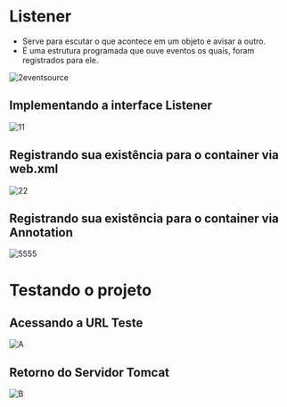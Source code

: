 # Listener

- Serve para escutar o que acontece em um objeto e avisar a outro.
- É uma estrutura programada que ouve eventos os quais, foram registrados para ele. 

![2eventsource](https://user-images.githubusercontent.com/72419533/156897900-582b17a9-036a-4921-9d12-2a578d04a47b.gif)

## Implementando a interface Listener

![11](https://user-images.githubusercontent.com/72419533/156897942-86097eed-d260-4dd7-b788-7d121b9b85ea.png)

## Registrando sua existência para o container via web.xml

![22](https://user-images.githubusercontent.com/72419533/156897960-c264ac5a-a87f-4070-818f-f85f7684d95b.png)

## Registrando sua existência para o container via Annotation

![5555](https://user-images.githubusercontent.com/72419533/156897991-f0396d74-1ad5-4670-8daf-146dd714e384.png)

 # Testando o projeto
 
 ## Acessando a URL Teste
 
 ![A](https://user-images.githubusercontent.com/72419533/156898161-cc16f23f-a039-49cf-bedb-cfb393e73d11.PNG)
 
 ## Retorno do Servidor Tomcat
 
 ![B](https://user-images.githubusercontent.com/72419533/156898173-089c911e-df0d-465d-a388-9c911917f221.PNG)


 
 





